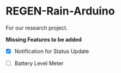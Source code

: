 # REGEN-Rain-Arduino
For our research project.

**Missing Features to be added**
+ [X] Notification for Status Update
+ [ ] Battery Level Meter

